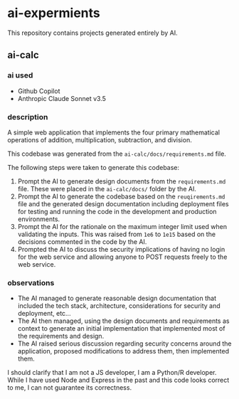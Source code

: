 # ai-expermients
This repository contains projects generated entirely by AI.

## ai-calc

### ai used
- Github Copilot
- Anthropic Claude Sonnet v3.5

### description
A simple web application that implements the four primary mathematical operations of addition, multiplication, subtraction, and division.

This codebase was generated from the `ai-calc/docs/requirements.md` file. 

The following steps were taken to generate this codebase:
1. Prompt the AI to generate design documents from the `requirements.md` file. These were placed in the `ai-calc/docs/` folder by the AI.
2. Prompt the AI to generate the codebase based on the `reuqirements.md` file and the generated design documentation including deployment files for testing and running the code in the development and production environments.
3. Prompt the AI for the rationale on the maximum integer limit used when validating the inputs. This was raised from `1e6` to `1e15` based on the decisions commented in the code by the AI.
4. Prompted the AI to discuss the security implications of having no login for the web service and allowing anyone to POST requests freely to the web service.

### observations
- The AI managed to generate reasonable design documentation that included the tech stack, architecture, considerations for security and deployment, etc...
- The AI then managed, using the design documents and requirements as context to generate an initial implementation that implemented most of the requirements and design.
- The AI raised serious discussion regarding security concerns around the application, proposed modifications to address them, then implemented them.

I should clarify that I am not a JS developer, I am a Python/R developer. While I have used Node and Express in the past and this code looks correct to me, I can not guarantee its correctness.
